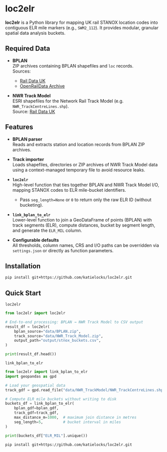 # loc2elr

**loc2elr** is a Python library for mapping UK rail STANOX location codes into contiguous ELR mile markers (e.g., `SWM2_112`). It provides modular, granular spatial data analysis buckets.

## Required Data

- **BPLAN**  
  ZIP archives containing BPLAN shapefiles and `loc` records.  
  Sources:  
  - [Rail Data UK](https://www.raildata.org.uk/)  
  - [OpenRailData Archive](https://github.com/raildata/openraildata)

- **NWR Track Model**  
  ESRI shapefiles for the Network Rail Track Model (e.g. `NWR_TrackCentreLines.shp`).  
  Source: [Rail Data UK](https://www.raildata.org.uk/)

## Features

- **BPLAN parser**  
  Reads and extracts station and location records from BPLAN ZIP archives.

- **Track importer**  
  Loads shapefiles, directories or ZIP archives of NWR Track Model data using a context-managed temporary file to avoid resource leaks.

- **`loc2elr`**  
  High-level function that ties together BPLAN and NWR Track Model I/O, mapping STANOX codes to ELR mile-bucket identifiers.  
  - Pass `seg_length=None` or `0` to return only the raw ELR ID (without bucketing).

- **`link_bplan_to_elr`**  
  Lower-level function to join a GeoDataFrame of points (BPLAN) with track segments (ELR), compute distances, bucket by segment length, and generate the `ELR_MIL` column.

- **Configurable defaults**  
  All thresholds, column names, CRS and I/O paths can be overridden via `settings.json` or directly as function parameters.

## Installation

```bash
pip install git+https://github.com/katielocks/loc2elr.git

```
## Quick Start
`loc2elr`
```python 
from loc2elr import loc2elr

# End-to-end processing: BPLAN → NWR Track Model to CSV output
result_df = loc2elr(
    bplan_source="data/BPLAN.zip",
    track_source="data/NWR_Track_Model.zip",
    output_path="output/stnox_buckets.csv",
)

print(result_df.head())
```
`link_bplan_to_elr`
```python 
from loc2elr import link_bplan_to_elr
import geopandas as gpd

# Load your geospatial data
track_gdf = gpd.read_file("data/NWR_TrackModel/NWR_TrackCentreLines.shp")

# Compute ELR mile buckets without writing to disk
buckets_df = link_bplan_to_elr(
    bplan_gdf=bplan_gdf,
    track_gdf=track_gdf,
    max_distance_m=1000,  # maximum join distance in metres
    seg_length=5,         # bucket interval in miles
)

print(buckets_df["ELR_MIL"].unique())
```



   ```bash
   pip install git+https://github.com/katielocks/loc2elr.git
   ```
